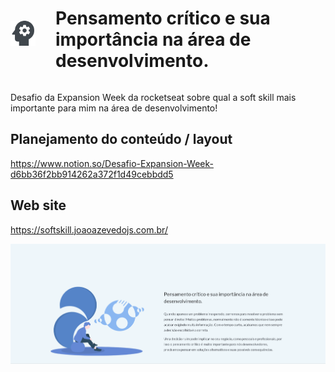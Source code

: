 <div style="display: flex; align-items: center; margin: 0 auto; width: 100%">
  <img
    style="width: 40px; height: 40px; margin-right: 32px;" 
    src="./favicon.png" 
    alt="Critical_thinking" 
  />

  <h1>
    Pensamento crítico e sua importância na área de desenvolvimento.
  </h1>
</div>

Desafio da Expansion Week da rocketseat sobre qual a soft skill mais importante para mim na área de desenvolvimento!

## Planejamento do conteúdo / layout

https://www.notion.so/Desafio-Expansion-Week-d6bb36f2bb914262a372f1d49cebbdd5


## Web site

https://softskill.joaoazevedojs.com.br/

![web site](./web-site.png)